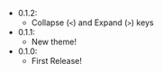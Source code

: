 -   0.1.2:
    -   Collapse (`<`) and Expand (`>`) keys
-   0.1.1:
    -   New theme!
-   0.1.0:
    -   First Release!
